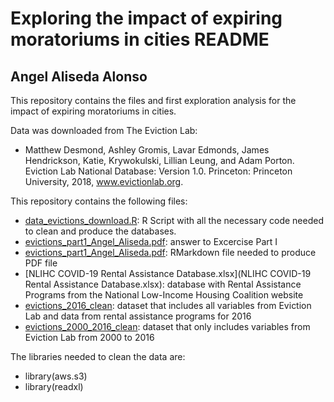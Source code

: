 # Exploring the impact of expiring moratoriums in cities README
## Angel Aliseda Alonso

This repository contains the files and first exploration analysis for the impact of expiring moratoriums in cities.

Data was downloaded from The Eviction Lab:
 + Matthew Desmond, Ashley Gromis, Lavar Edmonds, James Hendrickson, Katie, Krywokulski, Lillian Leung, and Adam Porton. Eviction Lab National Database: Version 1.0. Princeton: Princeton University, 2018, www.evictionlab.org. 

This repository contains the following files:
 + [data_evictions_download.R](data_evictions_download.R): R Script with all the necessary code needed to clean and produce the databases.
 + [evictions_part1_Angel_Aliseda.pdf](evictions_part1_Angel_Aliseda.pdf): answer to Excercise Part I
 + [evictions_part1_Angel_Aliseda.pdf](evictions_part1_Angel_Aliseda.pdf): RMarkdown file needed to produce PDF file
 + [NLIHC COVID-19 Rental Assistance Database.xlsx](NLIHC COVID-19 Rental Assistance Database.xlsx): database with Rental Assistance Programs from the National Low-Income Housing Coalition website
 + [evictions_2016_clean](evictions_2016_clean): dataset that includes all variables from Eviction Lab and data from rental assistance programs for 2016
 + [evictions_2000_2016_clean](evictions_2000_2016_clean): dataset that only includes variables from Eviction Lab from 2000 to 2016
 
The libraries needed to clean the data are:
 + library(aws.s3)
 + library(readxl)
